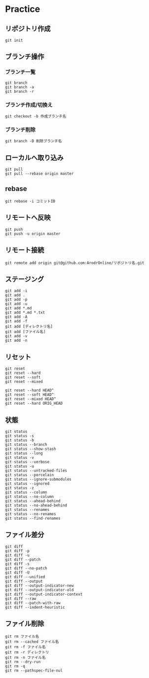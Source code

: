 # Practice

## リポジトリ作成
```
git init
```

## ブランチ操作

### ブランチ一覧
```
git branch
git branch -a
git branch -r
```

### ブランチ作成/切換え
```
git checkout -b 作成ブランチ名
```

### ブランチ削除
```
git branch -D 削除ブランチ名
```

## ローカルへ取り込み
```
git pull
git pull --rebase origin master
```

## rebase
```
git rebase -i コミットID
```

## リモートへ反映
```
git push
git push -u origin master
```

## リモート接続
```
git remote add origin git@github.com:ArodrOnline/リポジトリ名.git
```

## ステージング
```
git add -i
git add .
git add -p
git add -u
git add *.md
git add *.md *.txt 
git add -A
git add -f
git add [ディレクトリ名]
git add [ファイル名]
git add -v
git add -n
```

## リセット
```
git reset
git reset --hard
git reset --soft
git reset --mixed

git reset --hard HEAD^
git reset --soft HEAD^
git reset --mixed HEAD^
git reset --hard ORIG_HEAD
```

## 状態
```
git status
git status -s
git status -b
git status --branch
git status --show-stash
git status --long
git status -v
git status --verbose
git status -u
git status --untracked-files
git status --porcelain
git status --ignore-submodules
git status --ignored
git status -z
git status --column
git status --no-column
git status --ahead-behind
git status --no-ahead-behind
git status --renames
git status --no-renames
git status --find-renames
```

## ファイル差分
```
git diff
git diff -p
git diff -u
git diff --patch
git diff -s
git diff --no-patch
git diff -U
git diff --unified
git diff --output
git diff --output-indicator-new
git diff --output-indicator-old
git diff --output-indicator-context
git diff --raw
git diff --patch-with-raw
git diff --indent-heuristic
```

## ファイル削除
```
git rm ファイル名
git rm --cached ファイル名
git rm -f ファイル名
git rm -r ディレクトリ
git rm -n ファイル名
git rm --dry-run
git rm -q
git rm --pathspec-file-nul
```
